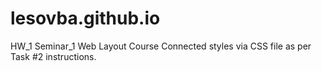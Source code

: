 # lesovba.github.io
HW_1 Seminar_1 Web Layout Course
Connected styles via CSS file as per Task #2 instructions. 
